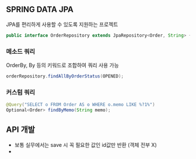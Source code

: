 ## SPRING DATA JPA
JPA를 편리하게 사용할 수 있도록 지원하는 프로젝트
```java
public interface OrderRepository extends JpaRepository<Order, String> {}
```
### 메소드 쿼리
OrderBy, By 등의 키워드로 조합하여 쿼리 사용 가능
```java
orderRepository.findAllByOrderStatus(OPENED);
```
### 커스텀 쿼리
```java
@Query("SELECT o FROM Order AS o WHERE o.memo LIKE %?1%")
Optional<Order> findByMemo(String memo);
```
## API 개발
- 보통 실무에서는 save 시 꼭 필요한 값인 id값만 반환 (객체 전부 X)
- 